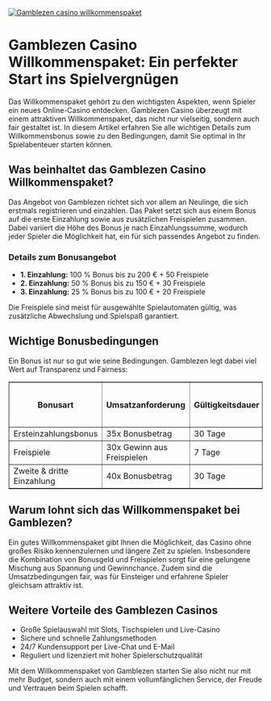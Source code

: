 [![Gamblezen casino willkommenspaket](https://123-caf.pages.dev/gitsignup.png)](https://vrmoo.ru/Bt82HjjY)

<h1>Gamblezen Casino Willkommenspaket: Ein perfekter Start ins Spielvergnügen</h1>  <p>Das Willkommenspaket gehört zu den wichtigsten Aspekten, wenn Spieler ein neues Online-Casino entdecken. Gamblezen Casino überzeugt mit einem attraktiven Willkommenspaket, das nicht nur vielseitig, sondern auch fair gestaltet ist. In diesem Artikel erfahren Sie alle wichtigen Details zum Willkommensbonus sowie zu den Bedingungen, damit Sie optimal in Ihr Spielabenteuer starten können.</p>  <h2>Was beinhaltet das Gamblezen Casino Willkommenspaket?</h2>  <p>Das Angebot von Gamblezen richtet sich vor allem an Neulinge, die sich erstmals registrieren und einzahlen. Das Paket setzt sich aus einem Bonus auf die erste Einzahlung sowie aus zusätzlichen Freispielen zusammen. Dabei variiert die Höhe des Bonus je nach Einzahlungssumme, wodurch jeder Spieler die Möglichkeit hat, ein für sich passendes Angebot zu finden.</p>  <h3>Details zum Bonusangebot</h3>  <ul>   <li><strong>1. Einzahlung:</strong> 100 % Bonus bis zu 200 € + 50 Freispiele</li>   <li><strong>2. Einzahlung:</strong> 50 % Bonus bis zu 150 € + 30 Freispiele</li>   <li><strong>3. Einzahlung:</strong> 25 % Bonus bis zu 100 € + 20 Freispiele</li> </ul>  <p>Die Freispiele sind meist für ausgewählte Spielautomaten gültig, was zusätzliche Abwechslung und Spielspaß garantiert.</p>  <h2>Wichtige Bonusbedingungen</h2>  <p>Ein Bonus ist nur so gut wie seine Bedingungen. Gamblezen legt dabei viel Wert auf Transparenz und Fairness:</p>  <table border="1" cellpadding="5" cellspacing="0" style="border-collapse: collapse; width: 100%; max-width: 600px;">   <thead>     <tr>       <th>Bonusart</th>       <th>Umsatzanforderung</th>       <th>Gültigkeitsdauer</th>       <th>Max. Einsatz pro Runde</th>     </tr>   </thead>   <tbody>     <tr>       <td>Ersteinzahlungsbonus</td>       <td>35x Bonusbetrag</td>       <td>30 Tage</td>       <td>5 €</td>     </tr>     <tr>       <td>Freispiele</td>       <td>30x Gewinn aus Freispielen</td>       <td>7 Tage</td>       <td>5 €</td>     </tr>     <tr>       <td>Zweite & dritte Einzahlung</td>       <td>40x Bonusbetrag</td>       <td>30 Tage</td>       <td>5 €</td>     </tr>   </tbody> </table>  <h2>Warum lohnt sich das Willkommenspaket bei Gamblezen?</h2>  <p>Ein gutes Willkommenspaket gibt Ihnen die Möglichkeit, das Casino ohne großes Risiko kennenzulernen und längere Zeit zu spielen. Insbesondere die Kombination von Bonusgeld und Freispielen sorgt für eine gelungene Mischung aus Spannung und Gewinnchance. Zudem sind die Umsatzbedingungen fair, was für Einsteiger und erfahrene Spieler gleichsam attraktiv ist.</p>  <h2>Weitere Vorteile des Gamblezen Casinos</h2>  <ul>   <li>Große Spielauswahl mit Slots, Tischspielen und Live-Casino</li>   <li>Sichere und schnelle Zahlungsmethoden</li>   <li>24/7 Kundensupport per Live-Chat und E-Mail</li>   <li>Reguliert und lizenziert mit hoher Spielerschutzqualität</li> </ul>  <p>Mit dem Willkommenspaket von Gamblezen starten Sie also nicht nur mit mehr Budget, sondern auch mit einem vollumfänglichen Service, der Freude und Vertrauen beim Spielen schafft.</p>